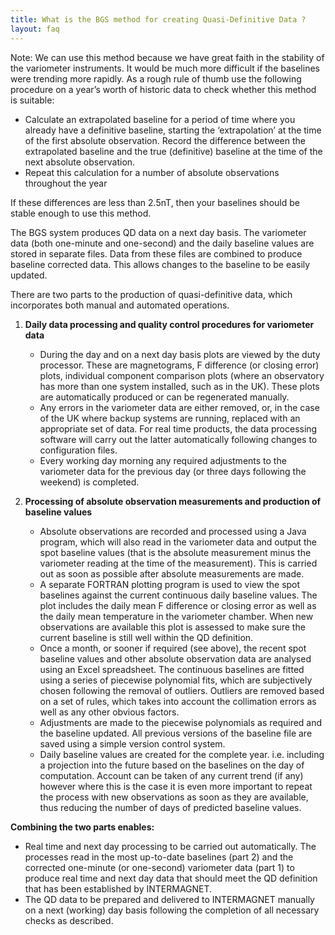 ```yaml
---
title: What is the BGS method for creating Quasi-Definitive Data ?
layout: faq
---
```


Note:  We can use this method because we have great faith in the stability of the variometer instruments. It would be much more difficult if the baselines were trending more rapidly. As a rough rule of thumb use the following procedure on a year’s worth of historic data to check whether this method is suitable:

- Calculate an extrapolated baseline for a period of time where you already have a definitive baseline, starting the ‘extrapolation’ at the time of the first absolute observation. Record the difference between the extrapolated baseline and the true (definitive) baseline at the time of the next absolute observation.
- Repeat this calculation for a number of absolute observations throughout the year

If these differences are less than 2.5nT, then your baselines should be stable enough to use this method.

The BGS system produces QD data on a next day basis. The variometer data (both one-minute and one-second) and the daily baseline values are stored in separate files. Data from these files are combined to produce baseline corrected data. This allows changes to the baseline to be easily updated.

There are two parts to the production of quasi-definitive data, which incorporates both manual and automated operations.

1. **Daily data processing and quality control procedures for variometer data**

    - During the day and on a next day basis plots are viewed by the duty processor. These are magnetograms, F difference (or closing error) plots, individual component comparison plots (where an observatory has more than one system installed, such as in the UK). These plots are automatically produced or can be regenerated manually.
    - Any errors in the variometer data are either removed, or, in the case of the UK where backup systems are running, replaced with an appropriate set of data. For real time products, the data processing software will carry out the latter automatically following changes to configuration files.
    - Every working day morning any required adjustments to the variometer data for the previous day (or three days following the weekend) is completed.

1. **Processing of absolute observation measurements and production of baseline values**

    - Absolute observations are recorded and processed using a Java program, which will also read in the variometer data and output the spot baseline values (that is the absolute measurement minus the variometer reading at the time of the measurement). This is carried out as soon as possible after absolute measurements are made.
    - A separate FORTRAN plotting program is used to view the spot baselines against the current continuous daily baseline values. The plot includes the daily mean F difference or closing error as well as the daily mean temperature in the variometer chamber.  When new observations are available this plot is assessed to make sure the current baseline is still well within the QD definition.
    - Once a month, or sooner if required (see above), the recent spot baseline values and other absolute observation data are analysed using an Excel spreadsheet. The continuous baselines are fitted using a series of piecewise polynomial fits, which are subjectively chosen following the removal of outliers. Outliers are removed based on a set of rules, which takes into account the collimation errors as well as any other obvious factors.
    - Adjustments are made to the piecewise polynomials as required and the baseline updated. All previous versions of the baseline file are saved using a simple version control system.
    - Daily baseline values are created for the complete year. i.e. including a projection into the future based on the baselines on the day of computation. Account can be taken of any current trend (if any) however where this is the case it is even more important to repeat the process with new observations as soon as they are available, thus reducing the number of days of predicted baseline values.

**Combining the two parts enables:**

- Real time and next day processing to be carried out automatically. The processes read in the most up-to-date baselines (part 2) and the corrected one-minute (or one-second) variometer data (part 1) to produce real time and next day data that should meet the QD definition that has been established by INTERMAGNET.
- The QD data to be prepared and delivered to INTERMAGNET manually on a next (working) day basis following the completion of all necessary checks as described.
